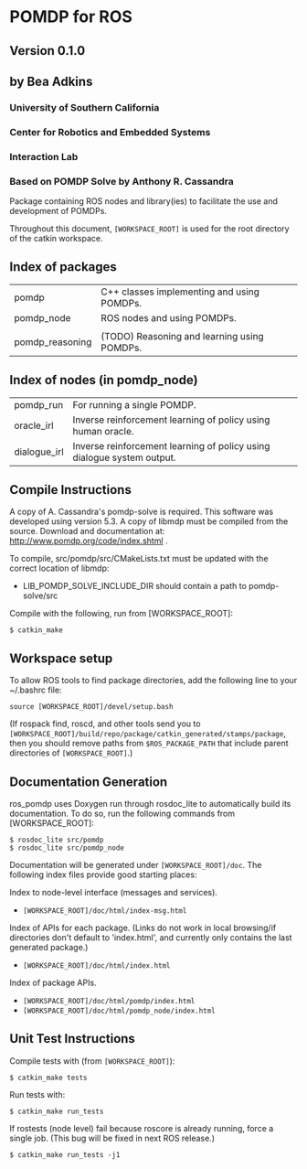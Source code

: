 # POMDP for ROS                                    
## Version 0.1.0                                

## by Bea Adkins                                 
### University of Southern California                       
### Center for Robotics and Embedded Systems                   
### Interaction Lab                                
### Based on POMDP Solve by Anthony R. Cassandra                 

Package containing ROS nodes and library(ies) to facilitate the use and development of POMDPs. 

Throughout this document, ```[WORKSPACE_ROOT]``` is used for the root directory of the catkin workspace.

## Index of packages
|                |                                             |
| :------------- | :------------------------------------------ |
|pomdp           | C++ classes implementing and using POMDPs.  |
|pomdp_node      | ROS nodes and using POMDPs.                 |
|                |                                             |
|pomdp_reasoning | (TODO) Reasoning and learning using POMDPs. |

## Index of nodes (in pomdp_node)
|             |                                                                        |
| :---------- | :--------------------------------------------------------------------- |
|pomdp_run    | For running a single POMDP.                                            |
|oracle_irl   | Inverse reinforcement learning of policy using human oracle.           |
|dialogue_irl | Inverse reinforcement learning of policy using dialogue system output. |

## Compile Instructions
A copy of A. Cassandra's pomdp-solve is required. This software was developed using version 5.3. A copy of libmdp must be compiled from the source. Download and documentation at: http://www.pomdp.org/code/index.shtml .

To compile, src/pomdp/src/CMakeLists.txt must be updated with the correct location of libmdp:

-   LIB_POMDP_SOLVE_INCLUDE_DIR should contain a path to pomdp-solve/src

Compile with the following, run from [WORKSPACE_ROOT]:

    $ catkin_make

## Workspace setup
To allow ROS tools to find package directories, add the following line to your ~/.bashrc file:

    source [WORKSPACE_ROOT]/devel/setup.bash

(If rospack find, roscd, and other tools send you to ```[WORKSPACE_ROOT]/build/repo/package/catkin_generated/stamps/package```, then you should remove paths from ```$ROS_PACKAGE_PATH``` that include parent directories of ```[WORKSPACE_ROOT]```.)

## Documentation Generation
ros_pomdp uses Doxygen run through rosdoc_lite to automatically build its documentation. To do so, run the following commands from [WORKSPACE_ROOT]:

    $ rosdoc_lite src/pomdp
    $ rosdoc_lite src/pomdp_node

Documentation will be generated under ```[WORKSPACE_ROOT]/doc```. The following index files provide good starting places:

Index to node-level interface (messages and services).

-   ```[WORKSPACE_ROOT]/doc/html/index-msg.html```

Index of APIs for each package. (Links do not work in local browsing/if directories don't default to 'index.html', and currently only contains the last generated package.)

-   ```[WORKSPACE_ROOT]/doc/html/index.html```

Index of package APIs.

-   ```[WORKSPACE_ROOT]/doc/html/pomdp/index.html```
-   ```[WORKSPACE_ROOT]/doc/html/pomdp_node/index.html```

## Unit Test Instructions
Compile tests with (from ```[WORKSPACE_ROOT]```):

    $ catkin_make tests

Run tests with:

    $ catkin_make run_tests

If rostests (node level) fail because roscore is already running, force a single job. (This bug will be fixed in next ROS release.)

    $ catkin_make run_tests -j1
